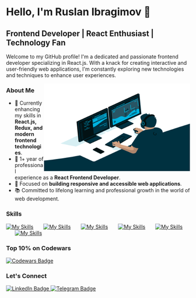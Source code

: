 # Hello, I'm Ruslan Ibragimov 👋

## Frontend Developer | React Enthusiast | Technology Fan

Welcome to my GitHub profile! I'm a dedicated and passionate frontend developer specializing in React.js. With a knack for creating interactive and user-friendly web applications, I'm constantly exploring new technologies and techniques to enhance user experiences.

<img align="right" alt="GIF" src="https://github.com/is1ruslan/is1ruslan/blob/main/code.gif" width="400" height="240" />

### About Me
- 🌱 Currently enhancing my skills in **React.js, Redux, and modern frontend technologies**.
- 💼 1+ year of professional experience as a **React Frontend Developer**.
- 🎯 Focused on **building responsive and accessible web applications**.
- 📚 Committed to lifelong learning and professional growth in the world of web development.

### Skills

[![My Skills](https://skillicons.dev/icons?i=html,css)](https://skillicons.dev) &nbsp;&nbsp;&nbsp;&nbsp;&nbsp; [![My Skills](https://skillicons.dev/icons?i=js,ts)](https://skillicons.dev) &nbsp;&nbsp;&nbsp;&nbsp;&nbsp; [![My Skills](https://skillicons.dev/icons?i=react,redux)](https://skillicons.dev) &nbsp;&nbsp;&nbsp;&nbsp;&nbsp; [![My Skills](https://skillicons.dev/icons?i=bootstrap,sass)](https://skillicons.dev) &nbsp;&nbsp;&nbsp;&nbsp;&nbsp; [![My Skills](https://skillicons.dev/icons?i=git,webpack)](https://skillicons.dev) &nbsp;&nbsp;&nbsp;&nbsp;&nbsp; [![My Skills](https://skillicons.dev/icons?i=figma)](https://skillicons.dev)

### Top 10% on Codewars
<div id="badges">
  <a href="https://www.codewars.com/users/isruslanib/stats">
    <img src="https://www.codewars.com/users/isruslanib/badges/large" alt="Codewars Badge"/>
  </a>
</div>

### Let's Connect
<div id="badges">
  <a href="https://www.linkedin.com/in/isruslan1">
    <img src="https://img.shields.io/badge/LinkedIn-admiral?style=for-the-badge&logo=linkedin&logoColor=white" alt="LinkedIn Badge"/>
  </a>
  <a href="https://t.me/isruslan">
    <img src="https://img.shields.io/badge/Telegram-blue?style=for-the-badge&logo=telegram&logoColor=white" alt="Telegram Badge"/>
  </a>
</div>

